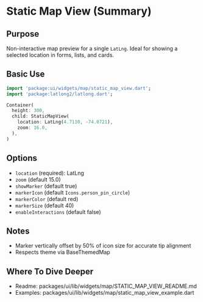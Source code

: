 # Static Map View (Summary)

## Purpose
Non-interactive map preview for a single `LatLng`. Ideal for showing a selected location in forms, lists, and cards.

## Basic Use
```dart
import 'package:ui/widgets/map/static_map_view.dart';
import 'package:latlong2/latlong.dart';

Container(
  height: 300,
  child: StaticMapView(
    location: LatLng(4.7110, -74.0721),
    zoom: 16.0,
  ),
)
```

## Options
- `location` (required): LatLng
- `zoom` (default 15.0)
- `showMarker` (default true)
- `markerIcon` (default `Icons.person_pin_circle`)
- `markerColor` (default red)
- `markerSize` (default 40)
- `enableInteractions` (default false)

## Notes
- Marker vertically offset by 50% of icon size for accurate tip alignment
- Respects theme via BaseThemedMap

## Where To Dive Deeper
- Readme: packages/ui/lib/widgets/map/STATIC_MAP_VIEW_README.md
- Examples: packages/ui/lib/widgets/map/static_map_view_example.dart
